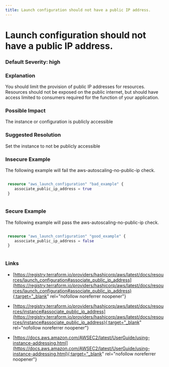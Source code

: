 ```yaml
---
title: Launch configuration should not have a public IP address.
---
```


# Launch configuration should not have a public IP address.

### Default Severity: <span class="severity high">high</span>

### Explanation

You should limit the provision of public IP addresses for resources. Resources should not be exposed on the public internet, but should have access limited to consumers required for the function of your application.

### Possible Impact
The instance or configuration is publicly accessible

### Suggested Resolution
Set the instance to not be publicly accessible


### Insecure Example

The following example will fail the aws-autoscaling-no-public-ip check.
```terraform

 resource "aws_launch_configuration" "bad_example" {
 	associate_public_ip_address = true
 }
 
```



### Secure Example

The following example will pass the aws-autoscaling-no-public-ip check.
```terraform

 resource "aws_launch_configuration" "good_example" {
 	associate_public_ip_address = false
 }
 
```



### Links


- [https://registry.terraform.io/providers/hashicorp/aws/latest/docs/resources/launch_configuration#associate_public_ip_address](https://registry.terraform.io/providers/hashicorp/aws/latest/docs/resources/launch_configuration#associate_public_ip_address){:target="_blank" rel="nofollow noreferrer noopener"}

- [https://registry.terraform.io/providers/hashicorp/aws/latest/docs/resources/instance#associate_public_ip_address](https://registry.terraform.io/providers/hashicorp/aws/latest/docs/resources/instance#associate_public_ip_address){:target="_blank" rel="nofollow noreferrer noopener"}

- [https://docs.aws.amazon.com/AWSEC2/latest/UserGuide/using-instance-addressing.html](https://docs.aws.amazon.com/AWSEC2/latest/UserGuide/using-instance-addressing.html){:target="_blank" rel="nofollow noreferrer noopener"}



